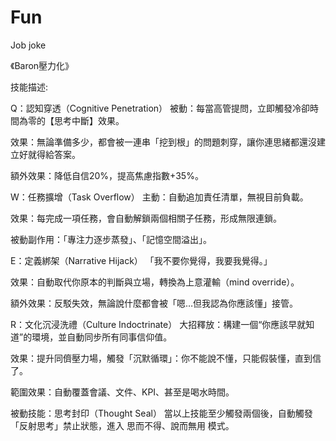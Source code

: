# Fun
Job joke

《Baron壓力化》

技能描述:

Q：認知穿透（Cognitive Penetration）
被動：每當高管提問，立即觸發冷卻時間為零的【思考中斷】效果。

效果：無論準備多少，都會被一連串「挖到根」的問題刺穿，讓你連思緒都還沒建立好就得給答案。

額外效果：降低自信20%，提高焦慮指數+35%。

W：任務擴增（Task Overflow）
主動：自動追加責任清單，無視目前負載。

效果：每完成一項任務，會自動解鎖兩個相關子任務，形成無限連鎖。

被動副作用：「專注力逐步蒸發」、「記憶空間溢出」。

E：定義綁架（Narrative Hijack）
「我不要你覺得，我要我覺得。」

效果：自動取代你原本的判斷與立場，轉換為上意灌輸（mind override）。

額外效果：反駁失效，無論說什麼都會被「嗯…但我認為你應該懂」接管。

R：文化沉浸洗禮（Culture Indoctrinate）
大招釋放：構建一個“你應該早就知道”的環境，並自動同步所有同事信仰值。

效果：提升同儕壓力場，觸發「沉默循環」：你不能說不懂，只能假裝懂，直到信了。

範圍效果：自動覆蓋會議、文件、KPI、甚至是喝水時間。

被動技能：思考封印（Thought Seal）
當以上技能至少觸發兩個後，自動觸發「反射思考」禁止狀態，進入 思而不得、說而無用 模式。

